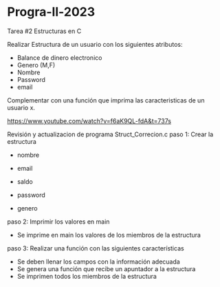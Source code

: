 # Progra-ll-2023
Tarea #2 Estructuras en C

Realizar Estructura de un usuario con los siguientes atributos:
- Balance de dinero electronico
- Genero (M,F)
- Nombre
- Password
- email

Complementar con una función que imprima las caracteristicas de un usuario x.

https://www.youtube.com/watch?v=f6aK9QL-fdA&t=737s

Revisión y actualizacion de programa Struct_Correcion.c
paso 1: Crear la estructura 
- nombre
- email

- saldo
- password
- genero

paso 2: Imprimir los valores en main
-  Se imprime en main los valores de los miembros de la estructura

paso 3: Realizar una función con las siguientes características
- Se deben llenar los campos con la información adecuada
- Se genera una función que recibe un apuntador a la estructura
- Se imprimen todos los miembros de la estructura
